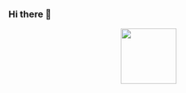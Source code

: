 ### Hi there 👋

<!--
**ekovv/ekovv** is a ✨ _special_ ✨ repository because its `README.md` (this file) appears on your GitHub profile.

Here are some ideas to get you started:

- 🔭 I’m currently working on ...
- 🌱 I’m currently learning ...
- 👯 I’m looking to collaborate on ...
- 🤔 I’m looking for help with ...
- 💬 Ask me about ...
- 📫 How to reach me: ...
- 😄 Pronouns: ...
- ⚡ Fun fact: ...
-->

<div id="header" align="center">
  <img src="https://media.giphy.com/media/M9gbBd9nbDrOTu1Mqx/giphy.gif](https://www.google.com/url?sa=i&url=https%3A%2F%2Fproudalenku.ru%2Fnapravleniya-v-programmirovanii%2F&psig=AOvVaw0MxNxPsIu2R7UNwOxUj7c4&ust=1694379564003000&source=images&cd=vfe&opi=89978449&ved=0CA4QjRxqFwoTCPjp3fO1noEDFQAAAAAdAAAAABAI)https://www.google.com/url?sa=i&url=https%3A%2F%2Fproudalenku.ru%2Fnapravleniya-v-programmirovanii%2F&psig=AOvVaw0MxNxPsIu2R7UNwOxUj7c4&ust=1694379564003000&source=images&cd=vfe&opi=89978449&ved=0CA4QjRxqFwoTCPjp3fO1noEDFQAAAAAdAAAAABAI](https://img.freepik.com/premium-vector/programmer-and-engineering-development-coding-web-development-website-design-developer-vector_199064-129.jpg)https://img.freepik.com/premium-vector/programmer-and-engineering-development-coding-web-development-website-design-developer-vector_199064-129.jpg" width="100"/>
</div>

